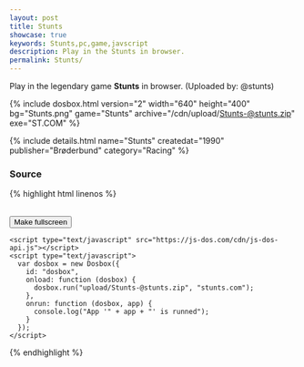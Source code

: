 ```yaml
---
layout: post
title: Stunts
showcase: true
keywords: Stunts,pc,game,javscript
description: Play in the Stunts in browser.
permalink: Stunts/
---
```


Play in the legendary game **Stunts** in browser. (Uploaded by: @stunts)

{% include dosbox.html version="2" width="640" height="400" bg="Stunts.png" game="Stunts" archive="/cdn/upload/Stunts-@stunts.zip" exe="ST.COM" %}

<!--more-->

{% include details.html name="Stunts" createdat="1990" publisher="Brøderbund" category="Racing" %}

### Source

{% highlight html linenos %}
<!doctype html>
<html lang="en-us">
  <head>
    <meta charset="utf-8">
    <meta http-equiv="Content-Type" content="text/html; charset=utf-8">
    <title>Stunts</title>
    <style type="text/css">
      .dosbox-container { width: 640px; height: 400px; }
      .dosbox-container > .dosbox-overlay { background: url(https://js-dos.com/cdn/Stunts.png); }
    </style>
  </head>
  <body>
    <div id="dosbox"></div>
    <br/>
    <button onclick="dosbox.requestFullScreen();">Make fullscreen</button>
    
    <script type="text/javascript" src="https://js-dos.com/cdn/js-dos-api.js"></script>
    <script type="text/javascript">
      var dosbox = new Dosbox({
        id: "dosbox",
        onload: function (dosbox) {
          dosbox.run("upload/Stunts-@stunts.zip", "stunts.com");
        },
        onrun: function (dosbox, app) {
          console.log("App '" + app + "' is runned");
        }
      });
    </script>
  </body>
</html>
{% endhighlight %}
